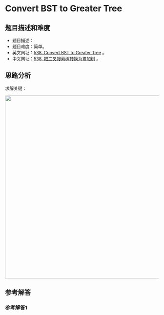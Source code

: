 # Convert BST to Greater Tree

## 题目描述和难度
+ 题目描述：
+ 题目难度：简单。
+ 英文网址：[538. Convert BST to Greater Tree](https://leetcode.com/problems/convert-bst-to-greater-tree/description/)  。
+ 中文网址：[538. 把二叉搜索树转换为累加树](https://leetcode-cn.com/problems/convert-bst-to-greater-tree/description/)  。
## 思路分析
求解关键：

<img src="https://liweiwei1419.github.io/images/leetcode-solution/" width="600">

## 参考解答
### 参考解答1

```java

```
